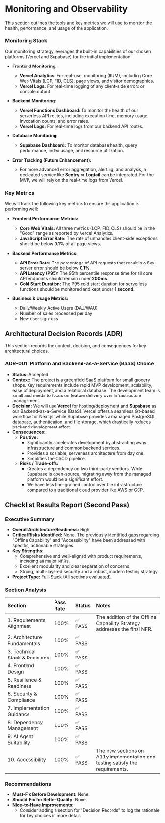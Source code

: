# Monitoring and Observability

This section outlines the tools and key metrics we will use to monitor the health, performance, and usage of the application.

### Monitoring Stack

Our monitoring strategy leverages the built-in capabilities of our chosen platforms (Vercel and Supabase) for the initial implementation.

- **Frontend Monitoring:**
    - **Vercel Analytics:** For real-user monitoring (RUM), including Core Web Vitals (LCP, FID, CLS), page views, and visitor demographics.
    - **Vercel Logs:** For real-time logging of any client-side errors or console output.

- **Backend Monitoring:**
    - **Vercel Functions Dashboard:** To monitor the health of our serverless API routes, including execution time, memory usage, invocation counts, and error rates.
    - **Vercel Logs:** For real-time logs from our backend API routes.

- **Database Monitoring:**
    - **Supabase Dashboard:** To monitor database health, query performance, index usage, and resource utilization.

- **Error Tracking (Future Enhancement):**
    - For more advanced error aggregation, alerting, and analysis, a dedicated service like **Sentry** or **Logtail** can be integrated. For the MVP, we will rely on the real-time logs from Vercel.

### Key Metrics

We will track the following key metrics to ensure the application is performing well:

- **Frontend Performance Metrics:**
    - **Core Web Vitals:** All three metrics (LCP, FID, CLS) should be in the "Good" range as reported by Vercel Analytics.
    - **JavaScript Error Rate:** The rate of unhandled client-side exceptions should be below **0.1%** of all page views.

- **Backend Performance Metrics:**
    - **API Error Rate:** The percentage of API requests that result in a 5xx server error should be below **0.1%**.
    - **API Latency (P95):** The 95th percentile response time for all core API endpoints should remain under **200ms**.
    - **Cold Start Duration:** The P95 cold start duration for serverless functions should be monitored and kept under **1 second**.

- **Business & Usage Metrics:**
    - Daily/Weekly Active Users (DAU/WAU)
    - Number of sales processed per day
    - New user sign-ups

## Architectural Decision Records (ADR)

This section records the context, decision, and consequences for key architectural choices.

### ADR-001: Platform and Backend-as-a-Service (BaaS) Choice

-   **Status:** Accepted
-   **Context:** The project is a greenfield SaaS platform for small grocery shops. Key requirements include rapid MVP development, scalability, ease of deployment, and a relational database. The development team is small and needs to focus on feature delivery over infrastructure management.
-   **Decision:** We will use **Vercel** for hosting/deployment and **Supabase** as our Backend-as-a-Service (BaaS). Vercel offers a seamless Git-based workflow for Next.js, while Supabase provides a managed PostgreSQL database, authentication, and file storage, which drastically reduces backend development effort.
-   **Consequences:**
    -   **Positive:**
        -   Significantly accelerates development by abstracting away infrastructure and common backend services.
        -   Provides a scalable, serverless architecture from day one.
        -   Simplifies the CI/CD pipeline.
    -   **Risks / Trade-offs:**
        -   Creates a dependency on two third-party vendors. While Supabase is open-source, migrating away from the managed platform would be a significant effort.
        -   We have less fine-grained control over the infrastructure compared to a traditional cloud provider like AWS or GCP.

## Checklist Results Report (Second Pass)

### Executive Summary

-   **Overall Architecture Readiness:** High
-   **Critical Risks Identified:** None. The previously identified gaps regarding "Offline Capability" and "Accessibility" have been addressed with specific, actionable strategies.
-   **Key Strengths:**
    -   Comprehensive and well-aligned with product requirements, including all major NFRs.
    -   Excellent modularity and clear separation of concerns.
    -   Strong, multi-layered security and a robust, modern testing strategy.
-   **Project Type:** Full-Stack (All sections evaluated).

### Section Analysis

| Section | Pass Rate | Status | Notes |
| :--- | :--- | :--- | :--- |
| 1. Requirements Alignment | 100% | ✅ PASS | The addition of the Offline Capability Strategy addresses the final NFR. |
| 2. Architecture Fundamentals | 100% | ✅ PASS | |
| 3. Technical Stack & Decisions | 100% | ✅ PASS | |
| 4. Frontend Design | 100% | ✅ PASS | |
| 5. Resilience & Readiness | 100% | ✅ PASS | |
| 6. Security & Compliance | 100% | ✅ PASS | |
| 7. Implementation Guidance | 100% | ✅ PASS | |
| 8. Dependency Management | 100% | ✅ PASS | |
| 9. AI Agent Suitability | 100% | ✅ PASS | |
| 10. Accessibility | 100% | ✅ PASS | The new sections on A11y implementation and testing satisfy the requirements. |

### Recommendations

-   **Must-Fix Before Development:** None.
-   **Should-Fix for Better Quality:** None.
-   **Nice-to-Have Improvements:**
    -   Consider adding a section for "Decision Records" to log the rationale for key choices in more detail.
